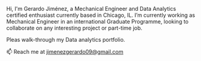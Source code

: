 Hi, I'm Gerardo Jiménez, a Mechanical Engineer and Data Analytics certified enthusiast currently based in Chicago, IL.
I’m currently working as Mechanical Engineer in an international Graduate Programme, looking to collaborate on any interesting project or part-time job.

Pleas walk-through my Data analytics portfolio.

📫 Reach me at jimenezgerardo09@gmail.com

